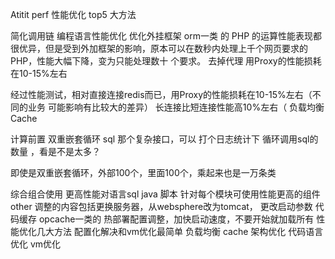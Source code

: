 Atitit perf 性能优化 top5 大方法


简化调用链
编程语言性能优化
优化外挂框架 orm一类
的 PHP 的运算性能表现都很优异，但是受到外加框架的影响，原本可以在数秒内处理上千个网页要求的 PHP，性能大幅下降，变为只能处理数十 个要求。
去掉代理  用Proxy的性能损耗在10-15%左右

经过性能测试，相对直接连接redis而已，用Proxy的性能损耗在10-15%左右（不同的业务 可能影响有比较大的差异）
长连接比短连接性能高10%左右（
负载均衡
Cache

计算前置
双重嵌套循环 sql
 那个复杂接口，可以 打个日志统计下    循环调用sql的数量  ，看是不是太多？

 即使是双重嵌套循环，外部100个，里面100个，乘起来也是一万条类

综合组合使用
更高性能对语言sql java 脚本
针对每个模块可使用性能更高的组件
other
调整的内容包括更换服务器，从websphere改为tomcat，
更改启动参数
代码缓存 opcache一类的
热部署配置调整，加快启动速度，不要开始就加载所有
性能优化几大方法
配置化解决和vm优化最简单
负载均衡 cache
架构优化  代码语言优化 vm优化


